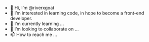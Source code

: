 - 👋 Hi, I’m @riverxgoat
- 👀 I’m interested in learning code, in hope to become a front-end developer.
- 🌱 I’m currently learning ...
- 💞️ I’m looking to collaborate on ...
- 📫 How to reach me ...

<!---
riverxgoat/riverxgoat is a ✨ special ✨ repository because its `README.md` (this file) appears on your GitHub profile.
You can click the Preview link to take a look at your changes.
--->
